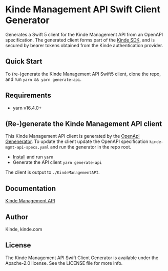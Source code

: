 # Kinde Management API Swift Client Generator

Generates a Swift 5 client for the Kinde Management API from an OpenAPI specification. The generated client forms part of the [Kinde SDK](https://github.com/kinde-oss/kinde-sdk-ios),
and is secured by bearer tokens obtained from the Kinde authentication provider.

## Quick Start

To (re-)generate the Kinde Management API Swift5 client, clone the repo, and run `yarn && yarn generate-api`.

## Requirements

- yarn v16.4.0+

## (Re-)generate the Kinde Management API client

This Kinde Management API client is generated by the [OpenApi Genenerator](https://openapi-generator.tech/docs/generators/swift5/).
To update the client update the OpenAPI specification `kinde-mgmt-api-specs.yaml` and run the generator in the repo root.

- [Install](https://classic.yarnpkg.com/en/docs/install) and run `yarn`
- Generate the API client `yarn generate-api`

The client is output to `./KindeManagementAPI`.

## Documentation

[Kinde Management API](./KindeManagementAPI/README.md)

## Author

Kinde, kinde.com

## License

The Kinde Management API Swift Client Generator is available under the Apache-2.0 license. See the LICENSE file for more info.
